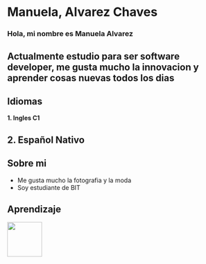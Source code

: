# Manuela, Alvarez Chaves
### Hola, mi nombre es Manuela Alvarez 

**Actualmente estudio para ser software developer, me gusta mucho la innovacion y aprender cosas nuevas todos los dias**
---
##  Idiomas
**1. Ingles C1**

**2. Español Nativo**
---
## Sobre mi

- Me gusta mucho la fotografia y la moda
- Soy estudiante de BIT
## Aprendizaje 
<img src="https://banner2.cleanpng.com/20190202/ih/kisspng-javascript-logo-clip-art-download-copyright-my-profi-world-web-development-1713908508689.webp"  width="80px" height="80px"></img>


